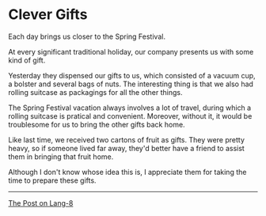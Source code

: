 # Clever Gifts

Each day brings us closer to the Spring Festival.

At every significant traditional holiday, our company presents us with some kind of gift.

Yesterday they dispensed our gifts to us, which consisted of a vacuum cup, a bolster and several bags of nuts. The interesting thing is that we also had rolling suitcase as packagings for all the other things.

The Spring Festival vacation always involves a lot of travel, during which a rolling suitcase is pratical and convenient. Moreover, without it, it would be troublesome for us to bring the other gifts back home. 

Like last time, we received two cartons of fruit as gifts. They were pretty heavy, so if someone lived far away, they'd better have a friend to assist them in bringing that fruit home.

Although I don't know whose idea this is, I appreciate them for taking the time to prepare these gifts.

---

[The Post on Lang-8](http://lang-8.com/1358180/journals/204678994868453132076618179361092259536)
